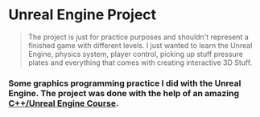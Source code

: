 # Unreal Engine Project

> The project is just for practice purposes and shouldn't represent a finished game with different levels. I just wanted to learn the Unreal Engine, physics system, player control, picking up stuff pressure plates and everything that comes with creating interactive 3D Stuff.

### Some graphics programming practice I did with the Unreal Engine. The project was done with the help of an amazing [C++/Unreal Engine Course](https://www.udemy.com/unrealcourse/).
